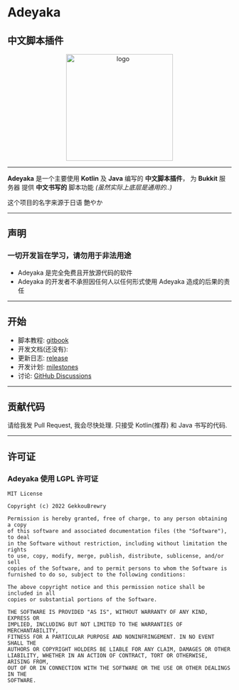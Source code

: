 # Adeyaka
## 中文脚本插件

<div align="center">
   <img width="240" src="" alt="logo"></div>

----

**Adeyaka** 是一个主要使用 **Kotlin** 及 **Java** 编写的 **中文脚本插件**， 为 **Bukkit** 服务器 提供 **中文书写的** 脚本功能 *(虽然实际上底层是通用的..)*

这个项目的名字来源于日语 艶やか

---

## 声明

### 一切开发旨在学习，请勿用于非法用途

- Adeyaka 是完全免费且开放源代码的软件
- Adeyaka 的开发者不承担因任何人以任何形式使用 Adeyaka 造成的后果的责任

---

## 开始

- 脚本教程: [gitbook](https://adeyaka.ky.gl/)
- 开发文档(还没有): []()
- 更新日志: [release](https://github.com/GekkouBrewry/Adeyaka/releases)
- 开发计划: [milestones](https://github.com/GekkouBrewry/Adeyaka/milestones)
- 讨论: [GitHub Discussions](https://github.com/GekkouBrewry/Adeyaka/discussions)

---

## 贡献代码
请给我发 Pull Request, 我会尽快处理.
只接受 Kotlin(推荐) 和 Java 书写的代码.

---

## 许可证

### Adeyaka 使用 LGPL 许可证

```
MIT License

Copyright (c) 2022 GekkouBrewry

Permission is hereby granted, free of charge, to any person obtaining a copy
of this software and associated documentation files (the "Software"), to deal
in the Software without restriction, including without limitation the rights
to use, copy, modify, merge, publish, distribute, sublicense, and/or sell
copies of the Software, and to permit persons to whom the Software is
furnished to do so, subject to the following conditions:

The above copyright notice and this permission notice shall be included in all
copies or substantial portions of the Software.

THE SOFTWARE IS PROVIDED "AS IS", WITHOUT WARRANTY OF ANY KIND, EXPRESS OR
IMPLIED, INCLUDING BUT NOT LIMITED TO THE WARRANTIES OF MERCHANTABILITY,
FITNESS FOR A PARTICULAR PURPOSE AND NONINFRINGEMENT. IN NO EVENT SHALL THE
AUTHORS OR COPYRIGHT HOLDERS BE LIABLE FOR ANY CLAIM, DAMAGES OR OTHER
LIABILITY, WHETHER IN AN ACTION OF CONTRACT, TORT OR OTHERWISE, ARISING FROM,
OUT OF OR IN CONNECTION WITH THE SOFTWARE OR THE USE OR OTHER DEALINGS IN THE
SOFTWARE.
```
